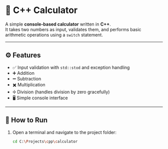 # 🧮 C++ Calculator

A simple **console-based calculator** written in **C++**.  
It takes two numbers as input, validates them, and performs basic arithmetic operations using a `switch` statement.

---

## ⚙️ Features
- ✅ Input validation with `std::stod` and exception handling  
- ➕ Addition  
- ➖ Subtraction  
- ✖️ Multiplication  
- ➗ Division (handles division by zero gracefully)  
- 🖥️ Simple console interface  

---

## 🚀 How to Run
1. Open a terminal and navigate to the project folder:
   ```bash
   cd C:\Projects\cpp\calculator





